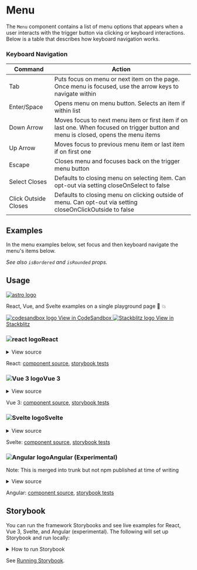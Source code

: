# Menu

The `Menu` component contains a list of menu options that appears
when a user interacts with the trigger button via clicking or keyboard interactions. Below is a table that describes how keyboard navigation works.

<div class="mbs24"></div>

### Keyboard Navigation

| Command | Action |
| ----------- | ----------- |
| Tab | Puts focus on menu or next item on the page. Once menu is focused, use the arrow keys to navigate within |
| Enter/Space | Opens menu on menu button. Selects an item if within list |
| Down Arrow | Moves focus to next menu item or first item if on last one. When focused on trigger button and menu is closed, opens the menu items |
| Up Arrow | Moves focus to previous menu item or last item if on first one |
| Escape | Closes menu and focuses back on the trigger menu button |
| Select Closes | Defaults to closing menu on selecting item. Can opt-out via setting closeOnSelect to false |
| Click Outside Closes | Defaults to closing menu on clicking outside of menu. Can opt-out via setting closeOnClickOutside to false |

<div class="mbe24"></div>

## Examples

In the menu examples below, set focus and then keyboard navigate the menu's items below.

<MenuExamples />

_See also <code>isBordered</code> and <code>isRounded</code> props._

<script setup>
import MenuExamples from '../../components/MenuExamples.vue'
import { Alert } from "agnostic-vue";
</script>

<div class="mbe32"></div>

## Usage

<div class="flex items-center mbs40 mbe24">
  <a href="https://astro.build/" class="astro-logo-usage-wrap" target="_blank"><img class="astro-logo-usage" src="/images/astro-logo-light.svg" alt="astro logo"></a>
  <p class="mis16">React, Vue, and Svelte examples on a single playground page 🚀 💥</p>
</div>
<div class="playgrounds flex mbe32">
  <a class="btn btn-rounded" style="background-color: var(--agnostic-dark); color: var(--agnostic-light)" href="https://codesandbox.io/s/github/AgnosticUI/agnosticui/tree/master/playgrounds/Menu?file=/README.md" target="_blank">
    <img src="/images/codesandbox.svg" alt="codesandbox logo" class="mie8"> View in CodeSandbox
  </a>
  <a class="btn btn-rounded" style="background-color: var(--agnostic-primary); color: var(--agnostic-light)" href="https://stackblitz.com/github/AgnosticUI/agnosticui/tree/master/playgrounds/Menu?file=/README.md" target="_blank">
    <img src="/images/stackblitz.svg" alt="Stackblitz logo" class="mie4"> View in Stackblitz
  </a>
</div>

<div class="flex">
  <h3 id="react" tabindex="-1">
    <img src="/images/React-icon.svg" alt="react logo">React
  </h3>
</div>

<details class="disclose disclose-bordered">
<summary class="disclose-title">View source</summary>

```jsx
import "agnostic-react/dist/common.min.css";
import "agnostic-react/dist/esm/index.css";
import { Menu, MenuItem, } from "agnostic-react";
export const YourComponent = () => (
  return (
    <div className="mbs16 mbe24">
      <h2>Menu</h2>
      <p class="mbs24 mbe14">Default Menu</p>
      <Menu
        id="mymenu1"
        buttonLabel="Players"
        onOpen={(selectedItem) => console.log('onOpen - selectedItem: ', selectedItem)}
        onClose={() => console.log('onClose called...')}
        menuItems={[
          <MenuItem>Andre Agassi</MenuItem>,
          <MenuItem>Serena Williams</MenuItem>,
          <MenuItem isDisabled>Rafael Nadal</MenuItem>,
          <MenuItem>Roger Federer</MenuItem>,
          <MenuItem>Althea Gibson</MenuItem>,
          <MenuItem>Bjorn Borg</MenuItem>,
        ]}
      />
      <p class="mbs24 mbe14"><code>closeOnClickOutside</code> set to false</p>
      <Menu
        closeOnClickOutside={false}
        id="mymenu2"
        buttonLabel="Players"
        menuItems={[
          <MenuItem>Andre Agassi</MenuItem>,
          <MenuItem>Serena Williams</MenuItem>,
          <MenuItem isDisabled>Rafael Nadal</MenuItem>,
          <MenuItem>Roger Federer</MenuItem>,
          <MenuItem>Althea Gibson</MenuItem>,
          <MenuItem>Bjorn Borg</MenuItem>,
        ]}
      />
      <p class="mbs24 mbe14"><code>closeOnSelect</code> set to false</p>
      <Menu
        closeOnSelect={false}
        id="mymenu3"
        buttonLabel="Players"
        menuItems={[
          <MenuItem>Andre Agassi</MenuItem>,
          <MenuItem>Serena Williams</MenuItem>,
          <MenuItem isDisabled>Rafael Nadal</MenuItem>,
          <MenuItem>Roger Federer</MenuItem>,
          <MenuItem>Althea Gibson</MenuItem>,
          <MenuItem>Bjorn Borg</MenuItem>,
        ]}
      />
      <p class="mbs24 mbe14">Stays open on click outside or select with: <code>closeOnSelect</code> &amp; <code>closeOnClickOutside</code> set to false</p>
      <Menu
        closeOnSelect={false}
        closeOnClickOutside={false}
        id="mymenu4"
        buttonLabel="Players"
        menuItems={[
          <MenuItem>Andre Agassi</MenuItem>,
          <MenuItem>Serena Williams</MenuItem>,
          <MenuItem isDisabled>Rafael Nadal</MenuItem>,
          <MenuItem>Roger Federer</MenuItem>,
          <MenuItem>Althea Gibson</MenuItem>,
          <MenuItem>Bjorn Borg</MenuItem>,
        ]}
      />
      <p class="mbs24 mbe14">small with: <code>size="small"</code></p>
      <Menu
        id="mymenu5"
        size="small"
        buttonLabel="Players"
        menuItems={[
          <MenuItem>Andre Agassi</MenuItem>,
          <MenuItem>Serena Williams</MenuItem>,
          <MenuItem isDisabled>Rafael Nadal</MenuItem>,
          <MenuItem>Roger Federer</MenuItem>,
          <MenuItem>Althea Gibson</MenuItem>,
          <MenuItem>Bjorn Borg</MenuItem>,
        ]}
      />
      <p class="mbs24 mbe14">Large with: <code>size="large"</code></p>
      <Menu
        id="mymenu6"
        size="large"
        buttonLabel="Players"
        menuItems={[
          <MenuItem>Andre Agassi</MenuItem>,
          <MenuItem>Serena Williams</MenuItem>,
          <MenuItem isDisabled>Rafael Nadal</MenuItem>,
          <MenuItem>Roger Federer</MenuItem>,
          <MenuItem>Althea Gibson</MenuItem>,
          <MenuItem>Bjorn Borg</MenuItem>,
        ]}
      />
      <p class="mbs24 mbe14">Rounded with: <code>isRounded</code></p>
      <Menu
        isRounded
        id="mymenu7"
        size="large"
        buttonLabel="Players"
        menuItems={[
          <MenuItem>Andre Agassi</MenuItem>,
          <MenuItem>Serena Williams</MenuItem>,
          <MenuItem isDisabled>Rafael Nadal</MenuItem>,
          <MenuItem>Roger Federer</MenuItem>,
          <MenuItem>Althea Gibson</MenuItem>,
          <MenuItem>Bjorn Borg</MenuItem>,
        ]}
      />
      <p class="mbs24 mbe14">Bordered with <code>isBordered</code></p>
      <Menu
        isBordered
        id="mymenu8"
        size="large"
        buttonLabel="Players"
        menuItems={[
          <MenuItem>Andre Agassi</MenuItem>,
          <MenuItem>Serena Williams</MenuItem>,
          <MenuItem isDisabled>Rafael Nadal</MenuItem>,
          <MenuItem>Roger Federer</MenuItem>,
          <MenuItem>Althea Gibson</MenuItem>,
          <MenuItem>Bjorn Borg</MenuItem>,
        ]}
      />
    </div>
  )
)
```
</details>

React: [component source](https://github.com/AgnosticUI/agnosticui/blob/master/agnostic-react/src/Menu.tsx), [storybook tests](https://github.com/AgnosticUI/agnosticui/blob/master/agnostic-react/src/stories/Menu.stories.tsx)

<div class="mbe32"></div>

<div class="flex">
  <h3 id="vue-3" tabindex="-1">
    <img src="/images/Vue-icon.svg" alt="Vue 3 logo">Vue 3
  </h3>
</div>

<details class="disclose disclose-bordered">
<summary class="disclose-title">View source</summary>

```vue
<script setup>
import "agnostic-vue/dist/common.min.css";
import "agnostic-vue/dist/index.css";
import { Menu } from "agnostic-vue";
</script>
<template>
  <section>
    <h2>Menu</h2>
    <Menu
      id="menu1"
      menuTitle="Players"
      :disabledItems="['menuitem-3']"
      @open="(selectedItem) => log('Single: selected item:', selectedItem)"
      @close="() => log('close called...')"
    >
      <template #menuitem-1>Menu Item 1</template>
      <template #menuitem-2>Menu Item 2</template>
      <template #menuitem-3>Menu Item 3</template>
      <template #menuitem-4>Menu Item 4</template>
      <template #menuitem-5>Menu Item 5</template>
      <template #icon>&#9662;</template>
    </Menu>
    <div class="mbe16" />
    <Menu
      id="menu2"
      menuTitle="Players (!closeOnClickOutside)"
      :closeOnClickOutside="false"
    >
      <template #menuitem-1>Menu Item 1</template>
      <template #menuitem-2>Menu Item 2</template>
      <template #menuitem-3>Menu Item 3</template>
      <template #menuitem-4>Menu Item 4</template>
      <template #menuitem-5>Menu Item 5</template>
      <template #icon>&#9662;</template>
    </Menu>
    <div class="mbe16" />
    <Menu
      id="menu3"
      menuTitle="Players (!closeOnSelect)"
      :closeOnSelect="false"
    >
      <template #menuitem-1>Menu Item 1</template>
      <template #menuitem-2>Menu Item 2</template>
      <template #menuitem-3>Menu Item 3</template>
      <template #menuitem-4>Menu Item 4</template>
      <template #menuitem-5>Menu Item 5</template>
      <template #icon>&#9662;</template>
    </Menu>
    <div class="mbe16" />
    <Menu
      id="menu5"
      menuTitle="Players (small)"
      size="small"
    >
      <template #menuitem-1>Menu Item 1</template>
      <template #menuitem-2>Menu Item 2</template>
      <template #menuitem-3>Menu Item 3</template>
      <template #menuitem-4>Menu Item 4</template>
      <template #menuitem-5>Menu Item 5</template>
      <template #icon>&#9662;</template>
    </Menu>
    <div class="mbe16" />
    <Menu
      id="menu5"
      menuTitle="Players (large)"
      size="large"
      :disabledItems="['menuitem-2', 'menuitem-5']"
    >
      <template #menuitem-1>Menu Item 1</template>
      <template #menuitem-2>Menu Item 2</template>
      <template #menuitem-3>Menu Item 3</template>
      <template #menuitem-4>Menu Item 4</template>
      <template #menuitem-5>Menu Item 5</template>
      <template #icon>&#9662;</template>
    </Menu>
  </section>
</template>
```
</details>

Vue 3: [component source](https://github.com/AgnosticUI/agnosticui/blob/master/agnostic-vue/src/components/Menu.vue), [storybook tests](https://github.com/AgnosticUI/agnosticui/blob/master/agnostic-vue/src/stories/Menu.stories.js)

<div class="mbe24"></div>

<div class="flex">
  <h3 id="svelte" tabindex="-1">
    <img src="/images/Svelte-icon.svg" alt="Svelte logo">Svelte
  </h3>
</div>

<details class="disclose disclose-bordered">
<summary class="disclose-title">View source</summary>

```html
<script>
  import 'agnostic-svelte/css/common.min.css';
  import { Menu, MenuItem } from "agnostic-svelte";
  const menuItems = [
    {
      label: "Menu Item 1",
      menuItemComponent: MenuItem
    },
    {
      isDisabled: true,
      label: "Menu Item 2",
      menuItemComponent: MenuItem
    },
    {
      label: "Menu Item 3",
      menuItemComponent: MenuItem
    },
    {
      label: "Menu Item 4",
      menuItemComponent: MenuItem
    },
    {
      label: "Menu Item 5",
      menuItemComponent: MenuItem
    },
  ]
</script>
<section class="mbe24">
  <h3 class="mbe24">Menu</h3>
  <Menu
    menuItems={menuItems}
    id="mymenu1"
    menuTitle="Players"
    onOpen={(selectedItem) => console.log('onOpen - selectedItem: ', selectedItem)}
    onClose={() => console.log('onClose called...')}
  />
  <span class="mie12" />
  <Menu menuItems={menuItems}
    id="mymenu2"
    menuTitle="Players (closeOnClickOutside false)"
    closeOnClickOutside={false}
  />
  <span class="mie12" />
  <Menu menuItems={menuItems}
    id="mymenu2"
    menuTitle="Players (closeOnSelect false)"
    closeOnSelect={false}
  />
  <span class="mie12" />
  <Menu menuItems={menuItems}
    id="mymenu2"
    menuTitle="Players (closeOnSelect & closeOnClickOutside false)"
    closeOnSelect={false}
    closeOnClickOutside={false}
  />
  <span class="mie12" />
  <Menu menuItems={menuItems}
    id="mymenu2"
    menuTitle="Players (small)"
    size="small"
  />
  <div class="mbe18" />
  <Menu menuItems={menuItems}
    id="mymenu2"
    menuTitle="Players (large)"
    size="large"
  />
  <div class="mbe18" />
  <Menu menuItems={menuItems}
    id="mymenu2"
    menuTitle="Players (bordered)"
    isBordered
  />
  <div class="mbe18" />
  <Menu menuItems={menuItems}
    id="mymenu2"
    menuTitle="Players (rounded)"
    isRounded
  />
</section>
```
</details>

Svelte: [component source](https://github.com/AgnosticUI/agnosticui/blob/master/agnostic-svelte/src/lib/components/Menu/Menu.svelte), [storybook tests](https://github.com/AgnosticUI/agnosticui/blob/master/agnostic-svelte/src/lib/components/Menu/Menu.stories.js)

<div class="flex">
  <h3 id="angular" tabindex="-1">
    <img src="/images/Angular-icon.svg" alt="Angular logo">Angular (Experimental)
  </h3>
</div>

<Alert type="warning">
  <p>Note: This is merged into trunk but not npm published at time of writing</p>
</Alert>

<details class="disclose disclose-bordered">
<summary class="disclose-title">View source</summary>

In your Angular configuration (likely `angular.json`) ensure you're including
the common AgnosticUI styles:

<div class="mbe16"></div>

` "styles": ["agnostic-angular/common.min.css"],`

<div class="mbe24"></div>

Add AgnosticUI's `AgModule` module:

```js{3,9}
import { NgModule } from '@angular/core';
import { BrowserModule } from '@angular/platform-browser';
import { AgModule } from 'agnostic-angular';

import { AppComponent } from './app.component';

@NgModule({
  declarations: [AppComponent],
  imports: [BrowserModule, AgModule],
  providers: [],
  bootstrap: [AppComponent],
})
export class AppModule {}
```

Now you can use in your components:

```js
import { Component } from '@angular/core';

@Component({
  selector: 'your-component',
  template: `<div>
    <ag-menu class="my-menu"
             size="large"
             menuTitle="Xtra Large and Sticky"
             [closeOnClickOutside]="false"
             [closeOnSelect]="false">
      <ng-template agMenuContent>
        <button ag-menu-item
                *ngFor="
            let item of ['Item 1', 'Item 2', 'Item 3', 'Item 4', 'Item 5'];
            let idx = index
          "
                [isSelected]="selectedXlMenuExampleIndex === idx"
                (click)="log('selectedClick', idx); selectedXlMenuExampleIndex = idx">
          {{ item }}
        </button>
      </ng-template>
    </ag-menu> 
  </div>`
})
export class YourComponent {}
```
</details>

Angular: [component source](https://github.com/AgnosticUI/agnosticui/blob/master/agnostic-angular/libs/ag/src/lib/menu.component.ts), [storybook tests](https://github.com/AgnosticUI/agnosticui/blob/master/agnostic-angular/libs/ag/src/lib/menu.component.stories.ts)

<div class="mbe32"></div>

## Storybook

You can run the framework Storybooks and see live examples for React, Vue 3, Svelte, and Angular (experimental). The following will set up Storybook and run locally:

<details class="mbs24 mbe24 disclose disclose-bordered">
<summary class="disclose-title">How to run Storybook</summary>

```shell
git clone git@github.com:AgnosticUI/agnosticui.git
cd agnosticui/<PACKAGE_NAME> && npm i # e.g. cd agnosticui/agnostic-react && npm i
npm run storybook
```
</details>

See [Running Storybook](https://github.com/AgnosticUI/agnosticui/blob/master/CONTRIBUTING.md#usage).

